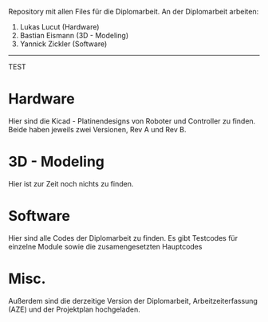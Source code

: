 Repository mit allen Files für die Diplomarbeit. An der Diplomarbeit arbeiten:

1. Lukas Lucut     (Hardware)
2. Bastian Eismann (3D - Modeling)
3. Yannick Zickler (Software)

---
TEST
# Hardware

Hier sind die Kicad - Platinendesigns von Roboter und Controller zu finden. Beide haben jeweils zwei Versionen, Rev A und Rev B.

# 3D - Modeling

Hier ist zur Zeit noch nichts zu finden.

# Software

Hier sind alle Codes der Diplomarbeit zu finden. Es gibt Testcodes für einzelne Module sowie die zusamengesetzten Hauptcodes

# Misc.

Außerdem sind die derzeitige Version der Diplomarbeit, Arbeitzeiterfassung (AZE) und der Projektplan hochgeladen. 
